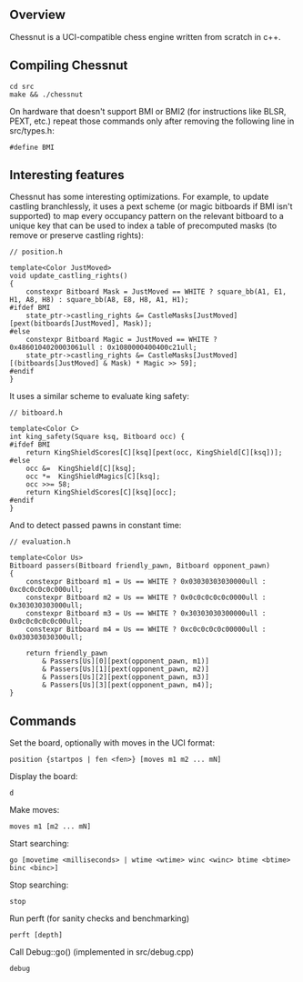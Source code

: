 ## Overview
Chessnut is a UCI-compatible chess engine written from scratch in c++.

## Compiling Chessnut
```
cd src
make && ./chessnut
```

On hardware that doesn't support BMI or BMI2 (for instructions like BLSR, PEXT, etc.) repeat those commands only after removing the following line in src/types.h:
```
#define BMI
```

## Interesting features
Chessnut has some interesting optimizations. For example, to update castling branchlessly, it uses a pext scheme (or magic bitboards if BMI isn't supported) to map every occupancy pattern on the relevant bitboard to a unique key that can be used to index a table of precomputed masks (to remove or preserve castling rights):
```
// position.h

template<Color JustMoved>
void update_castling_rights()
{
    constexpr Bitboard Mask = JustMoved == WHITE ? square_bb(A1, E1, H1, A8, H8) : square_bb(A8, E8, H8, A1, H1);
#ifdef BMI
    state_ptr->castling_rights &= CastleMasks[JustMoved][pext(bitboards[JustMoved], Mask)];
#else
    constexpr Bitboard Magic = JustMoved == WHITE ? 0x4860104020003061ull : 0x1080000400400c21ull;
    state_ptr->castling_rights &= CastleMasks[JustMoved][(bitboards[JustMoved] & Mask) * Magic >> 59];
#endif
}
```
It uses a similar scheme to evaluate king safety:
```
// bitboard.h

template<Color C>
int king_safety(Square ksq, Bitboard occ) {
#ifdef BMI
    return KingShieldScores[C][ksq][pext(occ, KingShield[C][ksq])];
#else
    occ &=  KingShield[C][ksq];
    occ *=  KingShieldMagics[C][ksq];
    occ >>= 58;
    return KingShieldScores[C][ksq][occ];
#endif
}
```
And to detect passed pawns in constant time:
```
// evaluation.h

template<Color Us>
Bitboard passers(Bitboard friendly_pawn, Bitboard opponent_pawn)
{
    constexpr Bitboard m1 = Us == WHITE ? 0x03030303030000ull : 0xc0c0c0c0c000ull;
    constexpr Bitboard m2 = Us == WHITE ? 0x0c0c0c0c0c0000ull : 0x303030303000ull;
    constexpr Bitboard m3 = Us == WHITE ? 0x30303030300000ull : 0x0c0c0c0c0c00ull;
    constexpr Bitboard m4 = Us == WHITE ? 0xc0c0c0c0c00000ull : 0x030303030300ull;

    return friendly_pawn
        & Passers[Us][0][pext(opponent_pawn, m1)]
        & Passers[Us][1][pext(opponent_pawn, m2)]
        & Passers[Us][2][pext(opponent_pawn, m3)]
        & Passers[Us][3][pext(opponent_pawn, m4)];
}
```

## Commands

Set the board, optionally with moves in the UCI format:
```
position {startpos | fen <fen>} [moves m1 m2 ... mN]
```

Display the board:
```
d
```

Make moves:
```
moves m1 [m2 ... mN]
```

Start searching:
```
go [movetime <milliseconds> | wtime <wtime> winc <winc> btime <btime> binc <binc>]
```

Stop searching:
```
stop
```

Run perft (for sanity checks and benchmarking)
```
perft [depth]
```

Call Debug::go() (implemented in src/debug.cpp)
```
debug
```
